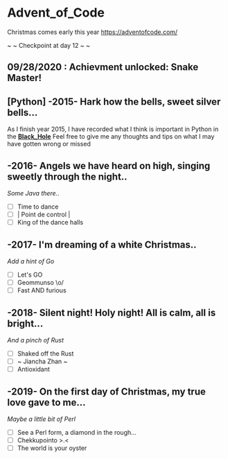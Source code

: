 # Advent_of_Code
Christmas comes early this year
https://adventofcode.com/

~ ~ Checkpoint at day 12 ~ ~

09/28/2020 : **Achievment unlocked**: Snake Master!
---

## [Python] -2015- Hark how the bells, sweet silver bells...

As I finish year 2015, I have recorded what I think is important in Python in the **[Black_Hole][0]**
Feel free to give me any thoughts and tips on what I may have gotten wrong or missed

## -2016- Angels we have heard on high, singing sweetly through the night..

*Some Java there..*

- [ ] Time to dance
- [ ] | Point de control |
- [ ] King of the dance halls

## -2017- I'm dreaming of a white Christmas..

*Add a hint of Go*

- [ ] Let's GO
- [ ] Geommunso \o/
- [ ] Fast AND furious

## -2018- Silent night! Holy night! All is calm, all is bright...

*And a pinch of Rust*

- [ ] Shaked off the Rust
- [ ] ~ Jiancha Zhan ~
- [ ] Antioxidant

## -2019- On the first day of Christmas, my true love gave to me...

*Maybe a little bit of Perl*

- [ ] See a Perl form, a diamond in the rough...
- [ ] Chekkupointo >.<
- [ ] The world is your oyster

[0]:https://github.com/FlavorlessQuark/Black_Hole/tree/master/Quarks
